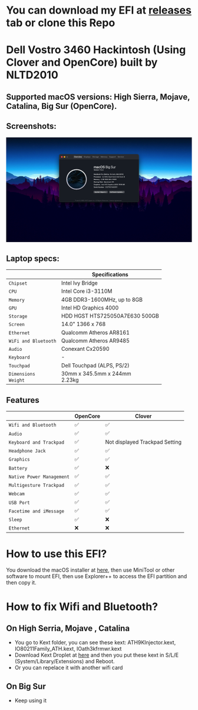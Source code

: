# You can download my EFI at [releases](https://github.com/qilskcter/Dell-Vostro-3460-Hackintosh/releases) tab or clone this Repo

# Dell Vostro 3460 Hackintosh (Using Clover and OpenCore) built by NLTD2010
## Supported macOS versions: High Sierra, Mojave, Catalina, Big Sur (OpenCore).
## Screenshots:
![Screenshot](Screenshots/Screenshot.png)

## Laptop specs:



|                                           | Specifications                                                                                                                                            |
| ----------------------------------------- | -------------------------------------- |
| ``Chipset``                               | Intel Ivy Bridge                       |                                                                                                                                               |                                                                                    |
| ``CPU``                                   | Intel Core i3-3110M                    |                                                                                                                        |                                                                                    |
| ``Memory``                                | 4GB DDR3-1600MHz, up to 8GB            |                                                                                                                    |                                                                                    |
| ``GPU``                                   | Intel HD Graphics 4000                 |                                                                                                                                               |                                                                                    |
| ``Storage``                               | HDD HGST HTS725050A7E630 500GB         |                                                                                                                        |                                                                                    |
| ``Screen``                                | 14.0" 1366 x 768                       |                                                                                                                                               |                                                                                    |
| ``Ethernet``                              | Qualcomm Atheros AR8161                |                                                                                                                                              |                                                                                    |
| ``WiFi and Bluetooth``                    | Qualcomm Atheros AR9485                |                                                                                |
| ``Audio``                                 | Conexant Cx20590                       |                                                                                                                                               |                                                                                    |
| ``Keyboard``                              | -                                      |                                                                                                                                               |                                                                                    |
| ``Touchpad``                              | Dell Touchpad (ALPS, PS/2)             |
| ``Dimensions``<br>``Weight``              | 30mm x 345.5mm x 244mm<br>2.23kg       | 


## Features


|                               | OpenCore             | Clover                                                                                                                   |                                                
| ----------------------------- | -------------------- | ------------------           |
| ``Wifi and Bluetooth``        |      ✅              |       ✅                     |                                                                                                    |                                                                           |
| ``Audio``                     |      ✅              |       ✅                     |                                                                                                      |
| ``Keyboard and Trackpad``     |      ✅              |Not displayed Trackpad Setting|
| ``Headphone Jack``            |      ✅              |       ✅                     |                                                                           |
| ``Graphics``                  |      ✅              |       ✅                     |                                                                           |
| ``Battery``                   |      ✅              |       ❌                     |                                                                           |
| ``Native Power Management``   |      ✅              |       ✅                     |                                                                           |
| ``Multigesture Trackpad``     |      ✅              |       ✅                     |                                                                          
| ``Webcam``                    |      ✅              |       ✅                     |
| ``USB Port``                  |      ✅              |       ✅                     |
| ``Facetime and iMessage``     |      ✅              |       ✅                     |
| ``Sleep``                     |      ✅              |       ❌                     |                                                                           |
| ``Ethernet``                  |      ❌              |       ❌                     |

# How to use this EFI?
You download the macOS installer at [here](https://www.olarila.com/topic/6278-hackintosh-and-macintosh-olarila-vanilla-images-macos/), then use MiniTool or other software to mount EFI, then use Explorer++ to access the EFI partition and then copy it.
# How to fix Wifi and Bluetooth?
## On High Serria, Mojave , Catalina
- You go to Kext folder, you can see these kext: ATH9KInjector.kext, IO80211Family_ATH.kext, IOath3kfrmwr.kext
- Download Kext Droplet at [here](https://github.com/chris1111/Kext-Droplet) and then you put these kext in S/L/E (System/Library/Extensions) and Reboot.
- Or you can repelace it with another wifi card
## On Big Sur
- Keep using it
